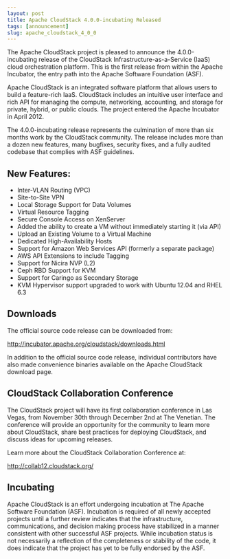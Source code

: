 ```yaml
---
layout: post
title: Apache CloudStack 4.0.0-incubating Released
tags: [announcement]
slug: apache_cloudstack_4_0_0
---
```

<p>The Apache CloudStack project is pleased to announce the 4.0.0-incubating release of the CloudStack Infrastructure-as-a-Service (IaaS) cloud orchestration platform. This is the first release from within the Apache Incubator, the entry path into the Apache Software Foundation (ASF).</p>

<p>Apache CloudStack is an integrated software platform that allows users to build a feature-rich IaaS. CloudStack includes an intuitive user interface and rich API for managing the compute, networking, accounting, and storage for private, hybrid, or public clouds. The project entered the Apache Incubator in April 2012.</p>

<p>The 4.0.0-incubating release represents the culmination of more than six months work by the CloudStack community. The release includes more than a dozen new features, many bugfixes, security fixes, and a fully audited codebase that complies with ASF guidelines. </p>

<h2 id="newfeatures:">New Features:</h2>

<ul>
<li>Inter-VLAN Routing (VPC)</li>
<li>Site-to-Site VPN</li>
<li>Local Storage Support for Data Volumes</li>
<li>Virtual Resource Tagging</li>
<li>Secure Console Access on XenServer</li>
<li>Added the ability to create a VM without immediately starting it (via API)</li>
<li>Upload an Existing Volume to a Virtual Machine</li>
<li>Dedicated High-Availability Hosts</li>
<li>Support for Amazon Web Services API (formerly a separate package)</li>
<li>AWS API Extensions to include Tagging</li>
<li>Support for Nicira NVP (L2)</li>
<li>Ceph RBD Support for KVM</li>
<li>Support for Caringo as Secondary Storage</li>
<li>KVM Hypervisor support upgraded to work with Ubuntu 12.04 and RHEL 6.3</li>
</ul>

<h2 id="downloads">Downloads</h2>

<p>The official source code release can be downloaded from:</p>

<p><a href="http://incubator.apache.org/cloudstack/downloads.html">http://incubator.apache.org/cloudstack/downloads.html</a></p>

<p>In addition to the official source code release, individual contributors have also made convenience binaries available on the Apache CloudStack download page.</p>

<h2 id="cloudstackcollaborationconference">CloudStack Collaboration Conference</h2>

<p>The CloudStack project will have its first collaboration conference in Las Vegas, from November 30th through December 2nd at The Venetian. The conference will provide an opportunity for the community to learn more about CloudStack, share best practices for deploying CloudStack, and discuss ideas for upcoming releases. </p>

<p>Learn more about the CloudStack Collaboration Conference at:</p>

<p><a href="http://collab12.cloudstack.org/">http://collab12.cloudstack.org/</a></p>

<h2 id="incubating">Incubating</h2>

<p>Apache CloudStack is an effort undergoing incubation at The Apache Software Foundation (ASF). Incubation is required of all newly accepted projects until a further review indicates that the infrastructure, communications, and decision making process have stabilized in a manner consistent with other successful ASF projects. While incubation status is not necessarily a reflection of the completeness or stability of the code, it does indicate that the project has yet to be fully endorsed by the ASF.</p>
